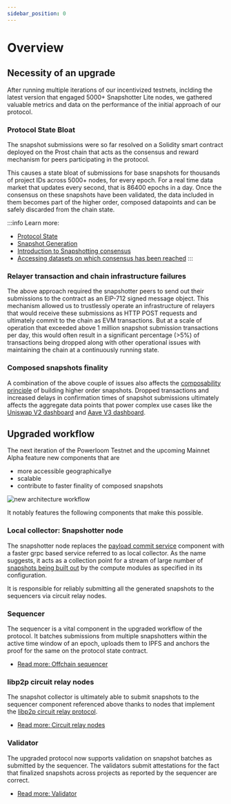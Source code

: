 ```yaml
---
sidebar_position: 0
---
```


# Overview


## Necessity of an upgrade

After running multiple iterations of our incentivized testnets, inclding the latest version that engaged 5000+ Snapshotter Lite nodes, we gathered valuable metrics and data on the performance of the initial approach of our protocol.

### Protocol State Bloat

The snapshot submissions were so far resolved on a Solidity smart contract deployed on the Prost chain that acts as the consensus and reward mechanism for peers participating in the protocol. 

This causes a state bloat of submissions for base snapshots for thousands of project IDs across 5000+ nodes, for every epoch. For a real time data market that updates every second, that is 86400 epochs in a day. Once the consensus on these snapshots have been validated, the data included in them becomes part of the higher order, composed datapoints and can be safely discarded from the chain state.

:::info
Learn more:

* [Protocol State](/docs/Protocol/Specifications/protocol-state.md)
* [Snapshot Generation](/docs/Protocol/Specifications/Snapshotter/snapshot-build.md)
* [Introduction to Snapshotting consensus](/docs/build-with-powerloom/snapshotter-node/introduction)
* [Accessing datasets on which consensus has been reached](/docs/build-with-powerloom/snapshotter-node/data)
:::

### Relayer transaction and chain infrastructure failures

The above approach required the snapshotter peers to send out their submissions to the contract as an EIP-712 signed message object. This mechanism allowed us to trustlessly operate an infrastructure of relayers that would receive these submissions as HTTP POST requests and ultimately commit to the chain as EVM transactions. But at a scale of operation that exceeded above 1 million snapshot submission transactions per day, this would often result in a significant percentage (>5%) of transactions being dropped along with other operational issues with maintaining the chain at a continuously running state.

### Composed snapshots finality

A combination of the above couple of issues also affects the [composability principle](/docs/Protocol/data-composition.md) of building higher order snapshots. Dropped transactions and increased delays in confirmation times of snapshot submissions ultimately affects the aggregate data points that power complex use cases like the [Uniswap V2 dashboard](/docs/build-with-powerloom/use-cases/existing-implementations/uniswapv2-dashboard/) and [Aave V3 dashboard](/docs/build-with-powerloom/use-cases/existing-implementations/aavev3-dashboard/).


## Upgraded workflow

The next iteration of the Powerloom Testnet and the upcoming Mainnet Alpha feature new components that are

* more accessible geographicallye
* scalable
* contribute to faster finality of composed snapshots

![new architecture workflow](/images/new_architecture_workflow.png)

It notably features the following components that make this possible.

### Local collector: Snapshotter node

The snapshotter node replaces the [payload commit service](/docs/Protocol/Specifications/Snapshotter/payload-commit-service.md) component with a faster grpc based service referred to as local collector. As the name suggests, it acts as a collection point for a stream of large number of [snapshots being built out](/docs/Protocol/Specifications/Snapshotter/snapshot-build.md) by the compute modules as specified in its configuration.

It is responsible for reliably submitting all the generated snapshots to the sequencers via circuit relay nodes.

### Sequencer

The sequencer is a vital component in the upgraded workflow of the protocol. It batches submissions from multiple snapshotters within the active time window of an epoch, uploads them to IPFS and anchors the proof for the same on the protocol state contract. 

* [Read more: Offchain sequencer](./sequencer.md)

### libp2p circuit relay nodes

The snapshot collector is ultimately able to submit snapshots to the sequencer component referenced above thanks to nodes that implement the [libp2p circuit relay protocol](https://docs.libp2p.io/concepts/nat/circuit-relay/).

* [Read more: Circuit relay nodes](./relay.md)

### Validator

The upgraded protocol now supports validation on snapshot batches as submitted by the sequencer. The validators submit attestations for the fact that finalized snapshots across projects as reported by the sequencer are correct.

* [Read more: Validator](./validator.md)